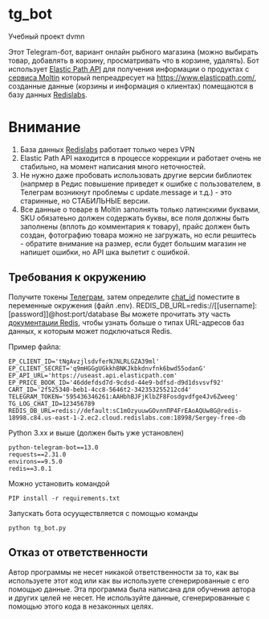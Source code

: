 # tg_bot
Учебный проект dvmn

Этот Telegram-бот, вариант онлайн рыбного магазина (можно выбирать товар, добавлять в корзину, просматривать что в корзине, удалять). 
Бот использует [Elastic Path API](https://elasticpath.dev/docs/pxm/products/ep-pxm-products-api/get-a-product) для получения информации о продуктах c [сервиса Moltin](https://www.moltin.com/) который пепреадресует на https://www.elasticpath.com/, созданные данные (корзины и информация о клиентах) помещаются в базу данных  [Redislabs](https://redislabs.com/).

# Внимание
1. База данных   [Redislabs](https://redislabs.com/)   работает только через VPN
2. Elastic Path API находится в процессе коррекции и работает очень не стабильно, на момент написания  много неточностей.
3. Не нужно  даже пробовать использовать другие версии библиотек (напрмер в Редис повышение приведет к ошибке с пользователем, в Телеграм возникнут проблемы с update.message и т.д.) - это старинные, но СТАБИЛЬНЫЕ  версии.
4. Все данные о товаре в Moltin заполнять только латинскими буквами, SKU обязатеьно должен содержать буквы, все поля должны быть заполнены (вплоть до комментария  к товару), прайс должен быть создан, фотографию товара можно не загружать, но если решитесь - обратите внимание на размер, если будет большим магазин не напишет ошибки, но API шка вылетит с ошибкой.

## Требования к окружению

Получите токены  [Телеграм](https://t.me/BotFather), затем определите [chat_id](https://t.me/messageinformationsbot)  поместите в переменные окружения (файл .env). REDIS_DB_URL=redis://[[username]:[password]]@host:port/database Вы можете прочитать эту часть [документации Redis](https://redis.readthedocs.io/en/latest/connections.html#redis.Redis), чтобы узнать больше о типах URL-адресов баз данных, к которым может подключаться Redis.

Пример файла:

```
EP_CLIENT_ID='tNgAvzjlsdvferNJNLRLGZA39ml'
EP_CLIENT_SECRET='q9mHGGgUGkkhBNKJkbkdnvfnk6bwd55odanG'
EP_API_URL='https://useast.api.elasticpath.com'
EP_PRICE_BOOK_ID='46ddefdsd7d-9cdsd-44e9-bdfsd-d9d1dsvsvf92'
CART_ID='2f525340-beb1-4cc8-5646t2-342353255212cd4'
TELEGRAM_TOKEN='595436346261:AAHbhBJFjKlbZF8Fosdgvdfge4Jv6Zweeg'
TG_LOG_CHAT_ID=123456789
REDIS_DB_URL=redis://default:sC1mOzyuuwGOvлпПР4FrEAoAQUw8G@redis-18998.c84.us-east-1-2.ec2.cloud.redislabs.com:18998/Sergey-free-db

``` 

Python 3.xx и выше (должен быть уже установлен)

``` 
python-telegram-bot==13.0
requests==2.31.0
environs==9.5.0
redis==3.0.1
``` 

Можно установить командой  
``` 
PIP install -r requirements.txt
```

Запускать бота осууществляется с помощью команды

``` 
python tg_bot.py
```


## Отказ от ответственности

Автор программы не несет никакой ответственности за то, как вы используете этот код или как вы используете сгенерированные с его помощью данные. Эта программа была написана для обучения автора и других целей не несет. Не используйте данные, сгенерированные с помощью этого кода в незаконных целях.

